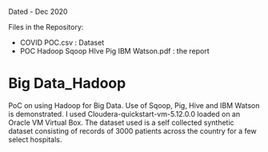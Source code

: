 Dated - Dec 2020

Files in the Repository:
 - COVID POC.csv  :  Dataset
 - POC Hadoop Sqoop HIve Pig IBM Watson.pdf : the report

# Big Data_Hadoop
PoC on using Hadoop for Big Data. Use of Sqoop, Pig, Hive and IBM Watson is demonstrated. 
I used Cloudera-quickstart-vm-5.12.0.0 loaded on an Oracle VM Virtual Box.
The dataset used is a self collected synthetic dataset consisting of records of 3000 patients across the country for a few select hospitals.  
